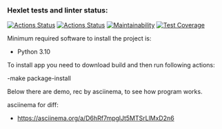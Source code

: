 ### Hexlet tests and linter status:
[![Actions Status](https://github.com/GunGalla/python-project-50/workflows/hexlet-check/badge.svg)](https://github.com/GunGalla/python-project-50/actions)
[![Actions Status](https://github.com/GunGalla/python-project-50/workflows/Python%20CI/badge.svg)](https://github.com/GunGalla/python-project-50/actions)
[![Maintainability](https://api.codeclimate.com/v1/badges/421d69aad7bfa2b5c687/maintainability)](https://codeclimate.com/github/GunGalla/python-project-50/maintainability)
[![Test Coverage](https://api.codeclimate.com/v1/badges/421d69aad7bfa2b5c687/test_coverage)](https://codeclimate.com/github/GunGalla/python-project-50/test_coverage)

Minimum required software to install the project is:

- Python 3.10

To install app you need to download build and then run following actions:

-make package-install

Below there are demo, rec by asciinema, to see how program works.

asciinema for diff:
- https://asciinema.org/a/D6hRf7mpglJt5MTSrLlMxD2n6
